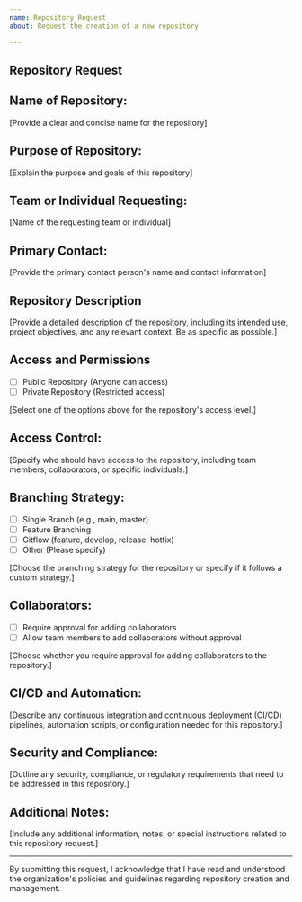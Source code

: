 ```yaml
---
name: Repository Request
about: Request the creation of a new repository

---
```


## Repository Request

## Name of Repository:

[Provide a clear and concise name for the repository]

## Purpose of Repository:

[Explain the purpose and goals of this repository]

## Team or Individual Requesting:

[Name of the requesting team or individual]

## Primary Contact:

[Provide the primary contact person's name and contact information]

## Repository Description

[Provide a detailed description of the repository, including its intended use, project objectives, and any relevant context. Be as specific as possible.]

## Access and Permissions

- [ ] Public Repository (Anyone can access)
- [ ] Private Repository (Restricted access)

[Select one of the options above for the repository's access level.]

## Access Control:

[Specify who should have access to the repository, including team members, collaborators, or specific individuals.]

## Branching Strategy:

- [ ] Single Branch (e.g., main, master)
- [ ] Feature Branching
- [ ] Gitflow (feature, develop, release, hotfix)
- [ ] Other (Please specify)

[Choose the branching strategy for the repository or specify if it follows a custom strategy.]

## Collaborators:

- [ ] Require approval for adding collaborators
- [ ] Allow team members to add collaborators without approval

[Choose whether you require approval for adding collaborators to the repository.]

## CI/CD and Automation:

[Describe any continuous integration and continuous deployment (CI/CD) pipelines, automation scripts, or configuration needed for this repository.]

## Security and Compliance:

[Outline any security, compliance, or regulatory requirements that need to be addressed in this repository.]

## Additional Notes:

[Include any additional information, notes, or special instructions related to this repository request.]

---

By submitting this request, I acknowledge that I have read and understood the organization's policies and guidelines regarding repository creation and management.
